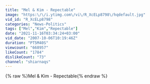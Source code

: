 ```yaml
---
title: "Mel & Kim - Repectable"
image: "https:\/\/i.ytimg.com\/vi\/R_XcELp8798\/hqdefault.jpg"
vid_id: "R_XcELp8798"
categories: "News-Politics"
tags: ["Mel","Kim","Repectable"]
date: "2021-11-16T03:34:24+03:00"
vid_date: "2007-10-06T10:19:46Z"
duration: "PT5M40S"
viewcount: "668957"
likeCount: "1784"
dislikeCount: "73"
channel: "shiarnaqs"
---
```

{% raw %}Mel &amp; Kim - Repectable{% endraw %}
